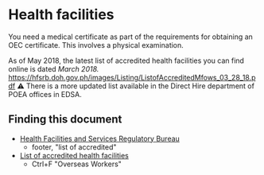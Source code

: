 # Health facilities

You need a medical certificate as part of the requirements for obtaining an OEC certificate. This involves a physical examination.

As of May 2018, the latest list of accredited health facilities you can find online is dated *March 2018.* <https://hfsrb.doh.gov.ph/images/Listing/ListofAccreditedMfows_03_28_18.pdf> :warning: There is a more updated list available in the Direct Hire department of POEA offices in EDSA.

## Finding this document

* [Health Facilities and Services Regulatory Bureau](https://hfsrb.doh.gov.ph/)
  * footer, "list of accredited"
* [List of accredited health facilities](https://hfsrb.doh.gov.ph/index.php/services/list-of-licensed-accredited-health-facilities)
  * Ctrl+F "Overseas Workers"
